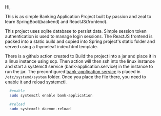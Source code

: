 Hi,

This is as simple Banking Application Project built by passion and zeal to learn SpringBoot(backend) and ReactJS(frontend).

This project uses sqlite database to persist data.
Simple session token authentication is used to manage login sessions.
The ReactJS frontend is packed into a static build and copied into Spring project's static folder and served using a thymeleaf index.html template.


There is a github action created to Build the project into a jar and place it in a linux instance using scp.
Then action will then ssh into the linux instance and start a systemctl service (bank-application.service) in the instance to run the jar.
The preconfigured [bank-application.service](https://github.com/jeetinani/InaniBank/blob/main/bank-application.service) is placed in `/etc/systemd/system` folder.
Once you place the file there, you need to enable it and reload systemctl.

```bash
  #enable
  sudo systemctl enable bank-application

  #reload
  sudo systemclt daemon-reload
```
